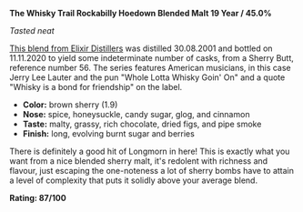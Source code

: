 **The Whisky Trail Rockabilly Hoedown Blended Malt 19 Year / 45.0%**

*Tasted neat*

[This blend from Elixir Distillers](https://www.whiskybase.com/whiskies/whisky/184935/blended-malt-scotch-whisky-2001-eld) was distilled 30.08.2001 and bottled on 11.11.2020 to yield some indeterminate number of casks, from a Sherry Butt, reference number 56.  The series features American musicians, in this case Jerry Lee Lauter and the pun "Whole Lotta Whisky Goin' On" and a quote "Whisky is a bond for friendship" on the label.  

* **Color:** brown sherry (1.9)
* **Nose:** spice, honeysuckle, candy sugar, glog, and cinnamon
* **Taste:** malty, grassy, rich chocolate, dried figs, and pipe smoke 
* **Finish:** long, evolving burnt sugar and berries

There is definitely a good hit of Longmorn in here!  This is exactly what you want from a nice blended sherry malt, it's redolent with richness and flavour, just escaping the one-noteness a lot of sherry bombs have to attain a level of complexity that puts it solidly above your average blend.

**Rating: 87/100**